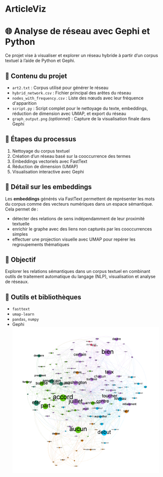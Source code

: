 # ArticleViz
# 🌐 Analyse de réseau avec Gephi et Python

Ce projet vise à visualiser et explorer un réseau hybride à partir d’un corpus textuel à l’aide de Python et Gephi.

## 📁 Contenu du projet

- `art2.txt` : Corpus utilisé pour générer le réseau
- `hybrid_network.csv` : Fichier principal des arêtes du réseau
- `nodes_with_frequency.csv` : Liste des nœuds avec leur fréquence d'apparition
- `script.py` : Script complet pour le nettoyage du texte, embeddings, réduction de dimension avec UMAP, et export du réseau
- `graph_output.png` *(optionnel)* : Capture de la visualisation finale dans Gephi

## 🔧 Étapes du processus

1. Nettoyage du corpus textuel
2. Création d’un réseau basé sur la cooccurrence des termes
3. Embeddings vectoriels avec FastText
4. Réduction de dimension (UMAP)
5. Visualisation interactive avec Gephi
## 🧠 Détail sur les embeddings

Les **embeddings** générés via FastText permettent de représenter les mots du corpus comme des vecteurs numériques dans un espace sémantique. Cela permet de :
- détecter des relations de sens indépendamment de leur proximité textuelle
- enrichir le graphe avec des liens non capturés par les cooccurrences simples
- effectuer une projection visuelle avec UMAP pour repérer les regroupements thématiques

## 🎯 Objectif

Explorer les relations sémantiques dans un corpus textuel en combinant outils de traitement automatique du langage (NLP), visualisation et analyse de réseaux.

## 🧠 Outils et bibliothèques

- `fasttext`
- `umap-learn`
- `pandas`, `numpy`
- Gephi
![Visualisation Gephi](graph1.png)

